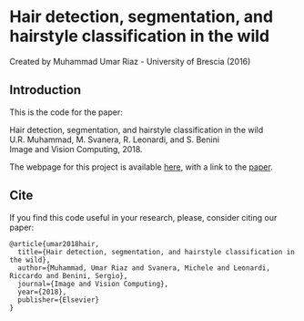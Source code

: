 # Hair detection, segmentation, and hairstyle classification in the wild
Created by Muhammad Umar Riaz - University of Brescia (2016)

## Introduction

This is the code for the paper:  

Hair detection, segmentation, and hairstyle classification in the wild  
U.R. Muhammad, M. Svanera, R. Leonardi, and S. Benini  
Image and Vision Computing, 2018. 

The webpage for this project is available [here](http://www.eecs.qmul.ac.uk/~urm30/Hair.html), with a link to the [paper](https://www.sciencedirect.com/science/article/pii/S0262885618300143).

## Cite
If you find this code useful in your research, please, consider citing our paper:
```
@article{umar2018hair,
  title={Hair detection, segmentation, and hairstyle classification in the wild},
  author={Muhammad, Umar Riaz and Svanera, Michele and Leonardi, Riccardo and Benini, Sergio},
  journal={Image and Vision Computing},
  year={2018},
  publisher={Elsevier}
}
```

